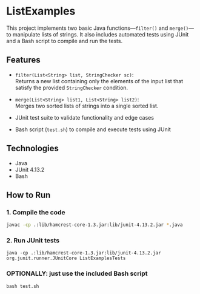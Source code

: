 # ListExamples

This project implements two basic Java functions—`filter()` and `merge()`—to manipulate lists of strings. It also includes automated tests using JUnit and a Bash script to compile and run the tests.

## Features

- `filter(List<String> list, StringChecker sc)`:  
  Returns a new list containing only the elements of the input list that satisfy the provided `StringChecker` condition.

- `merge(List<String> list1, List<String> list2)`:  
  Merges two sorted lists of strings into a single sorted list.

- JUnit test suite to validate functionality and edge cases
- Bash script (`test.sh`) to compile and execute tests using JUnit

## Technologies

- Java
- JUnit 4.13.2
- Bash

## How to Run

### 1. Compile the code
```bash
javac -cp .:lib/hamcrest-core-1.3.jar:lib/junit-4.13.2.jar *.java
```

### 2. Run JUnit tests
```
java -cp .:lib/hamcrest-core-1.3.jar:lib/junit-4.13.2.jar org.junit.runner.JUnitCore ListExamplesTests
```

### OPTIONALLY: just use the included Bash script 
```
bash test.sh
```
